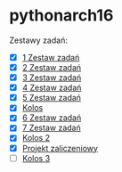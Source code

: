 # pythonarch16

Zestawy zadań:
- [x] [1 Zestaw zadań](./C_1)
- [x] [2 Zestaw zadań](./C_2)
- [x] [3 Zestaw zadań](./C_3)
- [x] [4 Zestaw zadań](./C_4)
- [x] [5 Zestaw zadań](./C_5)
- [x] [Kolos](./Kolos)
- [x] [6 Zestaw zadań](./C_6)
- [x] [7 Zestaw zadań](./C_7)
- [x] [Kolos 2](./Kolos2)
- [x] [Projekt zaliczeniowy](./Projekt)
- [ ] [Kolos 3](./Kolos3)
